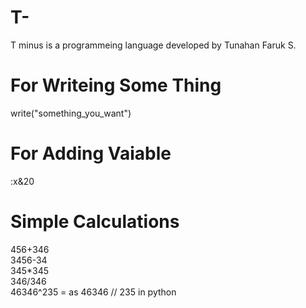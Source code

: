 # T-
T minus is a programmeing language developed by Tunahan Faruk S.  
  
# For Writeing Some Thing  
write("something_you_want")  

# For Adding Vaiable
:x&20

# Simple Calculations

456+346  
3456-34  
345*345  
346/346  
46346^235 = as 46346 // 235 in python
